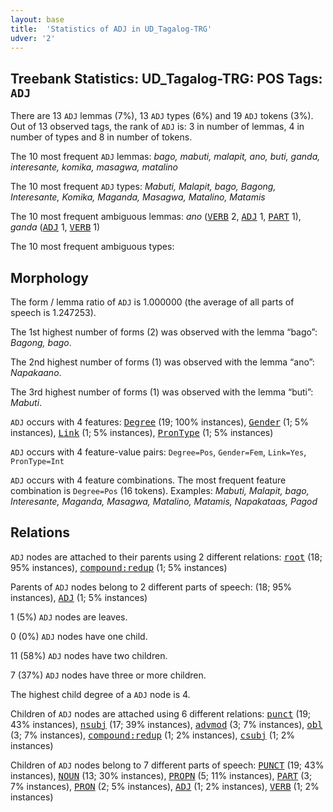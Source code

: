 ```yaml
---
layout: base
title:  'Statistics of ADJ in UD_Tagalog-TRG'
udver: '2'
---
```


## Treebank Statistics: UD_Tagalog-TRG: POS Tags: `ADJ`

There are 13 `ADJ` lemmas (7%), 13 `ADJ` types (6%) and 19 `ADJ` tokens (3%).
Out of 13 observed tags, the rank of `ADJ` is: 3 in number of lemmas, 4 in number of types and 8 in number of tokens.

The 10 most frequent `ADJ` lemmas: <em>bago, mabuti, malapit, ano, buti, ganda, interesante, komika, masagwa, matalino</em>

The 10 most frequent `ADJ` types:  <em>Mabuti, Malapit, bago, Bagong, Interesante, Komika, Maganda, Masagwa, Matalino, Matamis</em>

The 10 most frequent ambiguous lemmas: <em>ano</em> (<tt><a href="tl_trg-pos-VERB.html">VERB</a></tt> 2, <tt><a href="tl_trg-pos-ADJ.html">ADJ</a></tt> 1, <tt><a href="tl_trg-pos-PART.html">PART</a></tt> 1), <em>ganda</em> (<tt><a href="tl_trg-pos-ADJ.html">ADJ</a></tt> 1, <tt><a href="tl_trg-pos-VERB.html">VERB</a></tt> 1)

The 10 most frequent ambiguous types:  



## Morphology

The form / lemma ratio of `ADJ` is 1.000000 (the average of all parts of speech is 1.247253).

The 1st highest number of forms (2) was observed with the lemma “bago”: <em>Bagong, bago</em>.

The 2nd highest number of forms (1) was observed with the lemma “ano”: <em>Napakaano</em>.

The 3rd highest number of forms (1) was observed with the lemma “buti”: <em>Mabuti</em>.

`ADJ` occurs with 4 features: <tt><a href="tl_trg-feat-Degree.html">Degree</a></tt> (19; 100% instances), <tt><a href="tl_trg-feat-Gender.html">Gender</a></tt> (1; 5% instances), <tt><a href="tl_trg-feat-Link.html">Link</a></tt> (1; 5% instances), <tt><a href="tl_trg-feat-PronType.html">PronType</a></tt> (1; 5% instances)

`ADJ` occurs with 4 feature-value pairs: `Degree=Pos`, `Gender=Fem`, `Link=Yes`, `PronType=Int`

`ADJ` occurs with 4 feature combinations.
The most frequent feature combination is `Degree=Pos` (16 tokens).
Examples: <em>Mabuti, Malapit, bago, Interesante, Maganda, Masagwa, Matalino, Matamis, Napakataas, Pagod</em>


## Relations

`ADJ` nodes are attached to their parents using 2 different relations: <tt><a href="tl_trg-dep-root.html">root</a></tt> (18; 95% instances), <tt><a href="tl_trg-dep-compound-redup.html">compound:redup</a></tt> (1; 5% instances)

Parents of `ADJ` nodes belong to 2 different parts of speech:  (18; 95% instances), <tt><a href="tl_trg-pos-ADJ.html">ADJ</a></tt> (1; 5% instances)

1 (5%) `ADJ` nodes are leaves.

0 (0%) `ADJ` nodes have one child.

11 (58%) `ADJ` nodes have two children.

7 (37%) `ADJ` nodes have three or more children.

The highest child degree of a `ADJ` node is 4.

Children of `ADJ` nodes are attached using 6 different relations: <tt><a href="tl_trg-dep-punct.html">punct</a></tt> (19; 43% instances), <tt><a href="tl_trg-dep-nsubj.html">nsubj</a></tt> (17; 39% instances), <tt><a href="tl_trg-dep-advmod.html">advmod</a></tt> (3; 7% instances), <tt><a href="tl_trg-dep-obl.html">obl</a></tt> (3; 7% instances), <tt><a href="tl_trg-dep-compound-redup.html">compound:redup</a></tt> (1; 2% instances), <tt><a href="tl_trg-dep-csubj.html">csubj</a></tt> (1; 2% instances)

Children of `ADJ` nodes belong to 7 different parts of speech: <tt><a href="tl_trg-pos-PUNCT.html">PUNCT</a></tt> (19; 43% instances), <tt><a href="tl_trg-pos-NOUN.html">NOUN</a></tt> (13; 30% instances), <tt><a href="tl_trg-pos-PROPN.html">PROPN</a></tt> (5; 11% instances), <tt><a href="tl_trg-pos-PART.html">PART</a></tt> (3; 7% instances), <tt><a href="tl_trg-pos-PRON.html">PRON</a></tt> (2; 5% instances), <tt><a href="tl_trg-pos-ADJ.html">ADJ</a></tt> (1; 2% instances), <tt><a href="tl_trg-pos-VERB.html">VERB</a></tt> (1; 2% instances)

